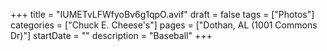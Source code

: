 +++
title = "IUMETvLFWfyoBv6g1qpO.avif"
draft = false
tags = ["Photos"]
categories = ["Chuck E. Cheese's"]
pages = ["Dothan, AL (1001 Commons Dr)"]
startDate = ""
description = "Baseball"
+++
